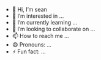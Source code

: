 - 👋 Hi, I’m sean
- 👀 I’m interested in ...
- 🌱 I’m currently learning ...
- 💞️ I’m looking to collaborate on ...
- 📫 How to reach me ...
- 😄 Pronouns: ...
- ⚡ Fun fact: ...

<!---
Ctmsean/Ctmsean is a ✨ special ✨ repository because its `README.md` (this file) appears on your GitHub profile.
You can click the Preview link to take a look at your changes.
--->
